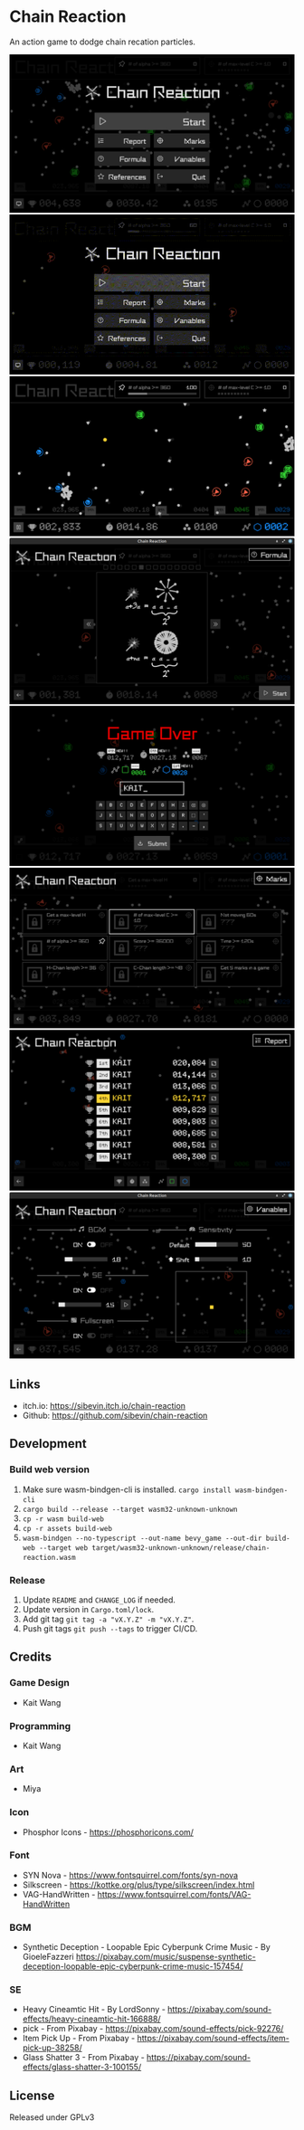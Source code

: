 # Chain Reaction

An action game to dodge chain recation particles.

![Main Menu](https://raw.githubusercontent.com/sibevin/chain-reaction/main/screenshots/cr_menu.png)
![Gameplay](https://raw.githubusercontent.com/sibevin/chain-reaction/main/screenshots/cr_gameplay.gif)
![Gameplay](https://raw.githubusercontent.com/sibevin/chain-reaction/main/screenshots/cr_gameplay.png)
![Help](https://raw.githubusercontent.com/sibevin/chain-reaction/main/screenshots/cr_help.png)
![Game Over](https://raw.githubusercontent.com/sibevin/chain-reaction/main/screenshots/cr_game_over.png)
![Achievement](https://raw.githubusercontent.com/sibevin/chain-reaction/main/screenshots/cr_achievement.png)
![Leaderboard](https://raw.githubusercontent.com/sibevin/chain-reaction/main/screenshots/cr_leaderboard.png)
![Settings](https://raw.githubusercontent.com/sibevin/chain-reaction/main/screenshots/cr_settings.png)

## Links

- itch.io: https://sibevin.itch.io/chain-reaction
- Github: https://github.com/sibevin/chain-reaction

## Development

### Build web version

1. Make sure wasm-bindgen-cli is installed. `cargo install wasm-bindgen-cli`
2. `cargo build --release --target wasm32-unknown-unknown`
3. `cp -r wasm build-web`
4. `cp -r assets build-web`
5. `wasm-bindgen --no-typescript --out-name bevy_game --out-dir build-web --target web target/wasm32-unknown-unknown/release/chain-reaction.wasm`

### Release

1. Update `README` and `CHANGE_LOG` if needed.
2. Update version in `Cargo.toml/lock`.
3. Add git tag `git tag -a "vX.Y.Z" -m "vX.Y.Z"`.
4. Push git tags `git push --tags` to trigger CI/CD.

## Credits

### Game Design

- Kait Wang

### Programming

- Kait Wang

### Art

- Miya

### Icon

- Phosphor Icons - https://phosphoricons.com/

### Font

- SYN Nova - https://www.fontsquirrel.com/fonts/syn-nova
- Silkscreen - https://kottke.org/plus/type/silkscreen/index.html
- VAG-HandWritten - https://www.fontsquirrel.com/fonts/VAG-HandWritten

### BGM

- Synthetic Deception - Loopable Epic Cyberpunk Crime Music - By GioeleFazzeri
  https://pixabay.com/music/suspense-synthetic-deception-loopable-epic-cyberpunk-crime-music-157454/

### SE

- Heavy Cineamtic Hit - By LordSonny - https://pixabay.com/sound-effects/heavy-cineamtic-hit-166888/
- pick - From Pixabay - https://pixabay.com/sound-effects/pick-92276/
- Item Pick Up - From Pixabay - https://pixabay.com/sound-effects/item-pick-up-38258/
- Glass Shatter 3 - From Pixabay - https://pixabay.com/sound-effects/glass-shatter-3-100155/

## License

Released under GPLv3
